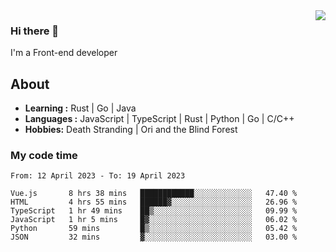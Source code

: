 <img align='right' src="https://github-readme-stats.vercel.app/api?username=strugglebak&show_icons=true">

### Hi there 👋

I'm a Front-end developer

## About

-  **Learning :** Rust | Go | Java
-  **Languages :** JavaScript | TypeScript | Rust | Python | Go | C/C++
-  **Hobbies:** Death Stranding | Ori and the Blind Forest

### My code time

<!--START_SECTION:waka-->

```text
From: 12 April 2023 - To: 19 April 2023

Vue.js       8 hrs 38 mins   ████████████░░░░░░░░░░░░░   47.40 %
HTML         4 hrs 55 mins   ██████▓░░░░░░░░░░░░░░░░░░   26.96 %
TypeScript   1 hr 49 mins    ██▒░░░░░░░░░░░░░░░░░░░░░░   09.99 %
JavaScript   1 hr 5 mins     █▓░░░░░░░░░░░░░░░░░░░░░░░   06.02 %
Python       59 mins         █▒░░░░░░░░░░░░░░░░░░░░░░░   05.42 %
JSON         32 mins         ▓░░░░░░░░░░░░░░░░░░░░░░░░   03.00 %
```

<!--END_SECTION:waka-->
